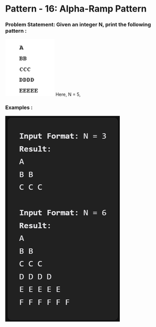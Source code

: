 # Pattern - 16: Alpha-Ramp Pattern

### Problem Statement: Given an integer N, print the following pattern : 

<img src="../assets/Pic-31.png" />
Here, N = 5,

### Examples : 
<img src="../assets/Pic-32.png" />